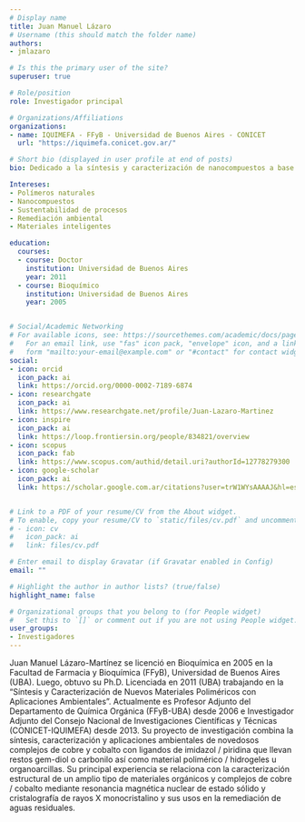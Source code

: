 ```yaml
---
# Display name
title: Juan Manuel Lázaro
# Username (this should match the folder name)
authors:
- jmlazaro

# Is this the primary user of the site?
superuser: true

# Role/position
role: Investigador principal

# Organizations/Affiliations
organizations:
- name: IQUIMEFA - FFyB - Universidad de Buenos Aires - CONICET
  url: "https://iquimefa.conicet.gov.ar/"

# Short bio (displayed in user profile at end of posts)
bio: Dedicado a la síntesis y caracterización de nanocompuestos a base de polímeros naturales para el desarrollo de materiales inteligentes funcionales

Intereses:
- Polímeros naturales
- Nanocompuestos
- Sustentabilidad de procesos
- Remediación ambiental
- Materiales inteligentes

education:
  courses:
  - course: Doctor
    institution: Universidad de Buenos Aires
    year: 2011
  - course: Bioquímico
    institution: Universidad de Buenos Aires
    year: 2005


# Social/Academic Networking
# For available icons, see: https://sourcethemes.com/academic/docs/page-builder/#icons
#   For an email link, use "fas" icon pack, "envelope" icon, and a link in the
#   form "mailto:your-email@example.com" or "#contact" for contact widget.
social:
- icon: orcid
  icon_pack: ai
  link: https://orcid.org/0000-0002-7189-6874
- icon: researchgate
  icon_pack: ai
  link: https://www.researchgate.net/profile/Juan-Lazaro-Martinez
- icon: inspire
  icon_pack: ai
  link: https://loop.frontiersin.org/people/834821/overview
- icon: scopus
  icon_pack: fab
  link: https://www.scopus.com/authid/detail.uri?authorId=12778279300
- icon: google-scholar
  icon_pack: ai
  link: https://scholar.google.com.ar/citations?user=trW1WYsAAAAJ&hl=es


# Link to a PDF of your resume/CV from the About widget.
# To enable, copy your resume/CV to `static/files/cv.pdf` and uncomment the lines below.
# - icon: cv
#   icon_pack: ai
#   link: files/cv.pdf

# Enter email to display Gravatar (if Gravatar enabled in Config)
email: ""

# Highlight the author in author lists? (true/false)
highlight_name: false

# Organizational groups that you belong to (for People widget)
#   Set this to `[]` or comment out if you are not using People widget.
user_groups:
- Investigadores
---
```


Juan Manuel Lázaro-Martínez se licenció en Bioquímica en 2005 en la Facultad de Farmacia y Bioquímica (FFyB), Universidad de Buenos Aires (UBA). Luego, obtuvo su Ph.D. Licenciada en 2011 (UBA) trabajando en la “Síntesis y Caracterización de Nuevos Materiales Poliméricos con Aplicaciones Ambientales”. Actualmente es Profesor Adjunto del Departamento de Química Orgánica (FFyB-UBA) desde 2006 e Investigador Adjunto del Consejo Nacional de Investigaciones Científicas y Técnicas (CONICET-IQUIMEFA) desde 2013. Su proyecto de investigación combina la síntesis, caracterización y aplicaciones ambientales de novedosos complejos de cobre y cobalto con ligandos de imidazol / piridina que llevan restos gem-diol o carbonilo así como material polimérico / hidrogeles u organoarcillas. Su principal experiencia se relaciona con la caracterización estructural de un amplio tipo de materiales orgánicos y complejos de cobre / cobalto mediante resonancia magnética nuclear de estado sólido y cristalografía de rayos X monocristalino y sus usos en la remediación de aguas residuales.

